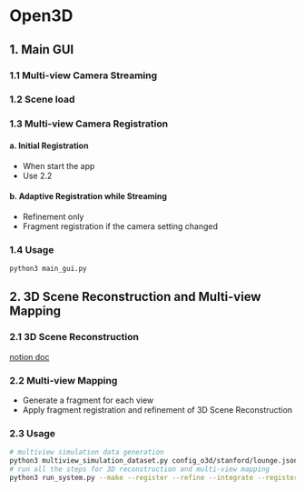 # Open3D
## 1. Main GUI
### 1.1 Multi-view Camera Streaming

### 1.2 Scene load

### 1.3 Multi-view Camera Registration
#### a. Initial Registration
- When start the app
- Use 2.2
#### b. Adaptive Registration while Streaming
- Refinement only
- Fragment registration if the camera setting changed

### 1.4 Usage
```bash
python3 main_gui.py
```

## 2. 3D Scene Reconstruction and Multi-view Mapping

### 2.1 3D Scene Reconstruction
[notion doc](https://www.notion.so/choiw/Scene-Reconstruction-01379bf6e91440f7a3760ca51e92a098)

### 2.2 Multi-view Mapping
- Generate a fragment for each view
- Apply fragment registration and refinement of 3D Scene Reconstruction

### 2.3 Usage
```bash
# multiview simulation data generation
python3 multiview_simulation_dataset.py config_o3d/stanford/lounge.json 
# run all the steps for 3D reconstruction and multi-view mapping
python3 run_system.py --make --register --refine --integrate --register_multiview config_o3d/stanford/lounge_multiview_scene.json
```

